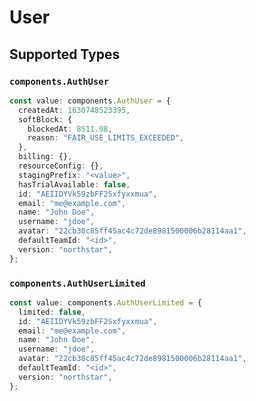 # User


## Supported Types

### `components.AuthUser`

```typescript
const value: components.AuthUser = {
  createdAt: 1630748523395,
  softBlock: {
    blockedAt: 8511.98,
    reason: "FAIR_USE_LIMITS_EXCEEDED",
  },
  billing: {},
  resourceConfig: {},
  stagingPrefix: "<value>",
  hasTrialAvailable: false,
  id: "AEIIDYVk59zbFF2Sxfyxxmua",
  email: "me@example.com",
  name: "John Doe",
  username: "jdoe",
  avatar: "22cb30c85ff45ac4c72de8981500006b28114aa1",
  defaultTeamId: "<id>",
  version: "northstar",
};
```

### `components.AuthUserLimited`

```typescript
const value: components.AuthUserLimited = {
  limited: false,
  id: "AEIIDYVk59zbFF2Sxfyxxmua",
  email: "me@example.com",
  name: "John Doe",
  username: "jdoe",
  avatar: "22cb30c85ff45ac4c72de8981500006b28114aa1",
  defaultTeamId: "<id>",
  version: "northstar",
};
```

